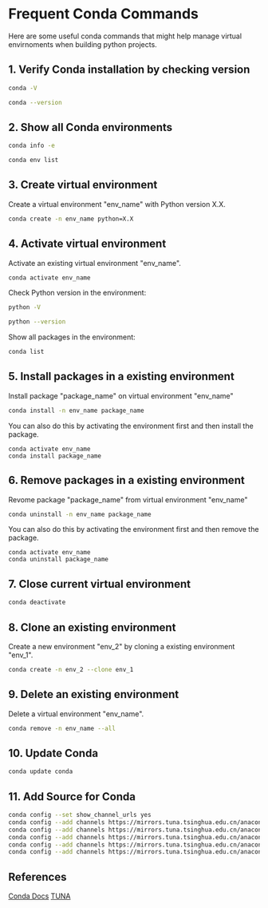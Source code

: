 # Frequent Conda Commands

Here are some useful conda commands that might help manage virtual envirnoments when building python projects.

## 1. Verify Conda installation by checking version
```zsh
conda -V
```
```zsh
conda --version
```

## 2. Show all Conda environments
```zsh
conda info -e
```
```zsh
conda env list
```

## 3. Create virtual environment
Create a virtual environment "env_name" with Python version X.X.
```zsh
conda create -n env_name python=X.X
```

## 4. Activate virtual environment
Activate an existing virtual environment "env_name".
```zsh
conda activate env_name
```
Check Python version in the environment:
```zsh
python -V
```
```zsh
python --version
```
Show all packages in the environment:
```zsh
conda list
```

## 5. Install packages in a existing environment
Install package "package_name" on virtual environment "env_name"
```zsh
conda install -n env_name package_name
```
You can also do this by activating the environment first and then install the package.
```
conda activate env_name
conda install package_name
```

## 6. Remove packages in a existing environment
Revome package "package_name" from virtual environment "env_name"
```zsh
conda uninstall -n env_name package_name
```
You can also do this by activating the environment first and then remove the package.
```
conda activate env_name
conda uninstall package_name
```

## 7. Close current virtual environment
```zsh
conda deactivate
```

## 8. Clone an existing environment
Create a new environment "env_2" by cloning a existing environment "env_1".
```zsh
conda create -n env_2 --clone env_1
```

## 9. Delete an existing environment
Delete a virtual environment "env_name".
```bash
conda remove -n env_name --all
```

## 10. Update Conda
```zsh
conda update conda
```

## 11. Add Source for Conda
```zsh
conda config --set show_channel_urls yes
conda config --add channels https://mirrors.tuna.tsinghua.edu.cn/anaconda/pkgs/main
conda config --add channels https://mirrors.tuna.tsinghua.edu.cn/anaconda/pkgs/free
conda config --add channels https://mirrors.tuna.tsinghua.edu.cn/anaconda/pkgs/r 
conda config --add channels https://mirrors.tuna.tsinghua.edu.cn/anaconda/pkgs/pro
conda config --add channels https://mirrors.tuna.tsinghua.edu.cn/anaconda/cloud/msys2
```

## References

[Conda Docs](https://docs.conda.io/en/latest/index.html#)
[TUNA](https://mirror.tuna.tsinghua.edu.cn/help/anaconda/)